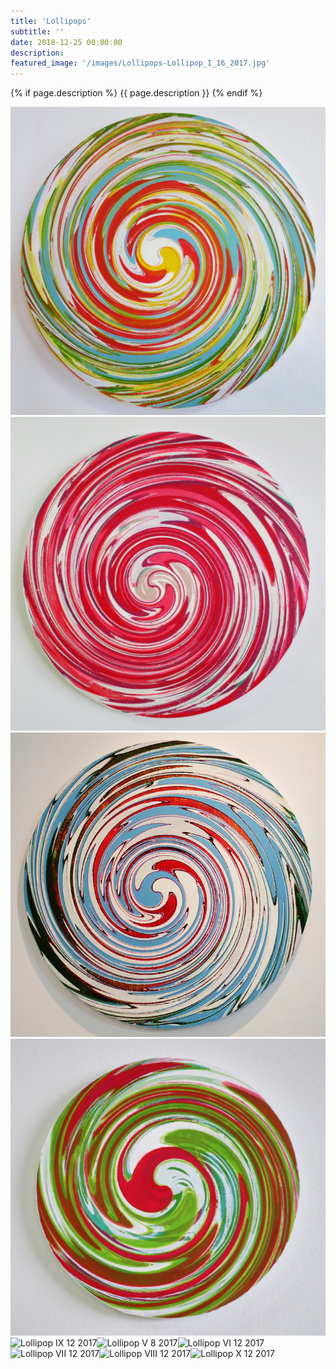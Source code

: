 ```yaml
---
title: 'Lollipops'
subtitle: ''
date: 2018-12-25 00:00:00
description: 
featured_image: '/images/Lollipops-Lollipop_I_16_2017.jpg'
---
```


{% if page.description %}
{{ page.description }}
{% endif %}

<div class="gallery" data-columns="2">
    <img src="/images/Lollipops-Lollipop_I_16_2017.jpg" alt="Lollipop I 16 2017"><img src="/images/Lollipops-Lollipop_II_16_2017.jpg" alt="Lollipop II 16 2017"><img src="/images/Lollipops-Lollipop_III_16_2017.jpg" alt="Lollipop III 16 2017"><img src="/images/Lollipops-Lollipop_IV_8_2017.jpg" alt="Lollipop IV 8 2017"><img src="/images/Lollipops-Lollipop_IX_12_2017.jpg" alt="Lollipop IX 12 2017"><img src="/images/Lollipops-Lollipop_V_8_2017.jpg" alt="Lollipop V 8 2017"><img src="/images/Lollipops-Lollipop_VI_12_2017.jpg" alt="Lollipop VI 12 2017"><img src="/images/Lollipops-Lollipop_VII_12_2017.jpg" alt="Lollipop VII 12 2017"><img src="/images/Lollipops-Lollipop_VIII_12_2017.jpg" alt="Lollipop VIII 12 2017"><img src="/images/Lollipops-Lollipop_X_12_2017.jpg" alt="Lollipop X 12 2017">
</div>
